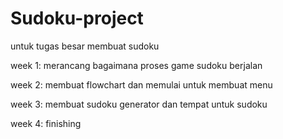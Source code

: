 # Sudoku-project
untuk tugas besar membuat sudoku

week 1: merancang bagaimana proses game sudoku berjalan

week 2: membuat flowchart dan memulai untuk membuat menu

week 3: membuat sudoku generator dan tempat untuk sudoku

week 4: finishing
